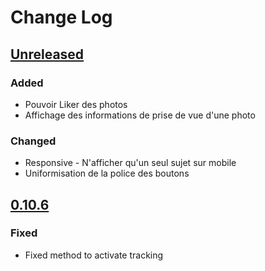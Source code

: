 # Change Log

## [Unreleased]
### Added
- Pouvoir Liker des photos
- Affichage des informations de prise de vue d'une photo

### Changed
- Responsive - N'afficher qu'un seul sujet sur mobile
- Uniformisation de la police des boutons

## [0.10.6]
### Fixed
- Fixed method to activate tracking

[Unreleased]: https://github.com/shked0wn/TriggerChalenge/compare/0.10.6...HEAD
[0.10.6]: https://github.com/shked0wn/TriggerChalenge/compare/0.10.5...0.10.6
